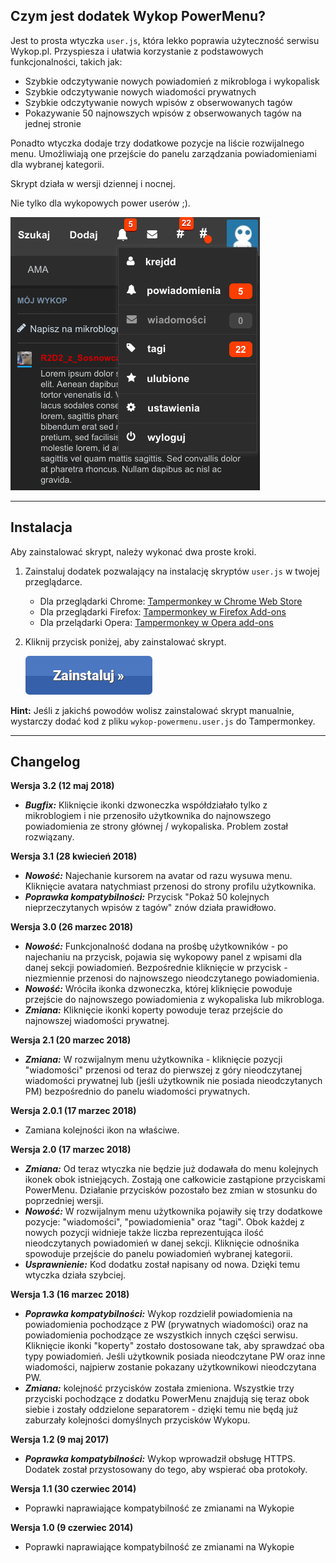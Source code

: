 ## Czym jest dodatek Wykop PowerMenu?

Jest to prosta wtyczka `user.js`, która lekko poprawia użyteczność serwisu Wykop.pl. Przyspiesza i ułatwia korzystanie z podstawowych funkcjonalności, takich jak:
- Szybkie odczytywanie nowych powiadomień z mikrobloga i wykopalisk
- Szybkie odczytywanie nowych wiadomości prywatnych
- Szybkie odczytywanie nowych wpisów z obserwowanych tagów
- Pokazywanie 50 najnowszych wpisów z obserwowanych tagów na jednej stronie

Ponadto wtyczka dodaje trzy dodatkowe pozycje na liście rozwijalnego menu. Umożliwiają one przejście do panelu zarządzania powiadomieniami dla wybranej kategorii.

Skrypt działa w wersji dziennej i nocnej.

Nie tylko dla wykopowych power userów ;).

![Prezentacja wtyczki](https://raw.githubusercontent.com/krejdster/wykop-powermenu/master/docs/wykop-powermenu.png)

---

## Instalacja

Aby zainstalować skrypt, należy wykonać dwa proste kroki.

1. Zainstaluj dodatek pozwalający na instalację skryptów `user.js` w twojej przeglądarce.
	* Dla przeglądarki Chrome: [Tampermonkey w Chrome Web Store](https://chrome.google.com/webstore/detail/tampermonkey/dhdgffkkebhmkfjojejmpbldmpobfkfo)
	* Dla przeglądarki Firefox: [Tampermonkey w Firefox Add-ons](https://addons.mozilla.org/pl/firefox/addon/tampermonkey/)
	* Dla przelądarki Opera: [Tampermonkey w Opera add-ons](https://addons.opera.com/pl/extensions/details/tampermonkey-beta/)

2. Kliknij przycisk poniżej, aby zainstalować skrypt.

   [![Instaluj](https://raw.githubusercontent.com/krejdster/wykop-powermenu/master/docs/button-install.png)](https://raw.githubusercontent.com/krejdster/wykop-powermenu/master/wykop-powermenu.user.js)

**Hint:** Jeśli z jakichś powodów wolisz zainstalować skrypt manualnie, wystarczy dodać kod z pliku `wykop-powermenu.user.js` do Tampermonkey.

---

## Changelog


**Wersja 3.2 (12 maj 2018)**
- ___Bugfix:___ Kliknięcie ikonki dzwoneczka współdziałało tylko z mikroblogiem i nie przenosiło użytkownika do najnowszego powiadomienia ze strony głównej / wykopaliska. Problem został rozwiązany.


**Wersja 3.1 (28 kwiecień 2018)**
- ___Nowość:___ Najechanie kursorem na avatar od razu wysuwa menu. Kliknięcie avatara natychmiast przenosi do strony profilu użytkownika.
- ___Poprawka kompatybilności:___ Przycisk "Pokaż 50 kolejnych nieprzeczytanych wpisów z tagów" znów działa prawidłowo.


**Wersja 3.0 (26 marzec 2018)**

- ___Nowość:___ Funkcjonalność dodana na prośbę użytkowników - po najechaniu na przycisk, pojawia się wykopowy panel z wpisami dla danej sekcji powiadomień. Bezpośrednie kliknięcie w przycisk - niezmiennie przenosi do najnowszego nieodczytanego powiadomienia.
- ___Nowość:___ Wróciła ikonka dzwoneczka, której kliknięcie powoduje przejście do najnowszego powiadomienia z wykopaliska lub mikrobloga.
- ___Zmiana:___ Kliknięcie ikonki koperty powoduje teraz przejście do najnowszej wiadomości prywatnej.

**Wersja 2.1 (20 marzec 2018)**

- ___Zmiana:___ W rozwijalnym menu użytkownika - kliknięcie pozycji "wiadomości" przenosi od teraz do pierwszej z góry nieodczytanej wiadomości prywatnej lub (jeśli użytkownik nie posiada nieodczytanych PM) bezpośrednio do panelu wiadomości prywatnych.


**Wersja 2.0.1 (17 marzec 2018)**

- Zamiana kolejności ikon na właściwe.


**Wersja 2.0 (17 marzec 2018)**

- ___Zmiana:___ Od teraz wtyczka nie będzie już dodawała do menu kolejnych ikonek obok istniejących. Zostają one całkowicie zastąpione przyciskami PowerMenu. Działanie przycisków pozostało bez zmian w stosunku do poprzedniej wersji.
- ___Nowość:___ W rozwijalnym menu użytkownika pojawiły się trzy dodatkowe pozycje: "wiadomości", "powiadomienia" oraz "tagi". Obok każdej z nowych pozycji widnieje także liczba reprezentująca ilość nieodczytanych powiadomień w danej sekcji. Kliknięcie odnośnika spowoduje przejście do panelu powiadomień wybranej kategorii.
- ___Usprawnienie:___ Kod dodatku został napisany od nowa. Dzięki temu wtyczka działa szybciej.


**Wersja 1.3 (16 marzec 2018)**

- ___Poprawka kompatybilności:___ Wykop rozdzielił powiadomienia na powiadomienia pochodzące z PW (prywatnych wiadomości) oraz na powiadomienia pochodzące ze wszystkich innych części serwisu. Kliknięcie ikonki "koperty" zostało dostosowane tak, aby sprawdzać oba typy powiadomień. Jeśli użytkownik posiada nieodczytane PW oraz inne wiadomości, najpierw zostanie pokazany użytkownikowi nieodczytana PW.
- ___Zmiana:___ kolejność przycisków została zmieniona. Wszystkie trzy przyciski pochodzące z dodatku PowerMenu znajdują się teraz obok siebie i zostały oddzielone separatorem - dzięki temu nie będą już zaburzały kolejności domyślnych przycisków Wykopu.


**Wersja 1.2 (9 maj 2017)**

- ___Poprawka kompatybilności:___ Wykop wprowadził obsługę HTTPS. Dodatek został przystosowany do tego, aby wspierać oba protokoły.


**Wersja 1.1 (30 czerwiec 2014)**

- Poprawki naprawiające kompatybilność ze zmianami na Wykopie


**Wersja 1.0 (9 czerwiec 2014)**

- Poprawki naprawiające kompatybilność ze zmianami na Wykopie
